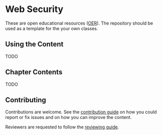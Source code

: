 # Web Security

These are open educational resources ([OER](https://en.wikipedia.org/wiki/Open_educational_resources)).
The repository should be used as a template for the your own classes.

## Using the Content

TODO

## Chapter Contents

TODO

## Contributing

Contributions are welcome.
See the [contribution guide](CONTRIBUTING.md) on how you could report or fix issues and on how you can improve the content.

Reviewers are requested to follow the [reviewing guide](REVIEWING.md).
